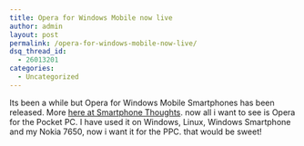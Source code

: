 ```yaml
---
title: Opera for Windows Mobile now live
author: admin
layout: post
permalink: /opera-for-windows-mobile-now-live/
dsq_thread_id:
  - 26013201
categories:
  - Uncategorized
---
```

Its been a while but Opera for Windows Mobile Smartphones has been released. More [here at Smartphone Thoughts][1]. now all i want to see is Opera for the Pocket PC. I have used it on Windows, Linux, Windows Smartphone and my Nokia 7650, now i want it for the PPC. that would be sweet!

 [1]: http://www.smartphonethoughts.com/index.php?action=expand,8669